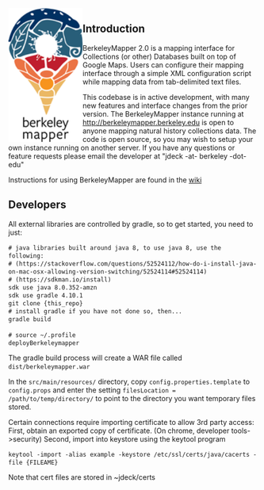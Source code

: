 <img src='https://raw.githubusercontent.com/BNHM/berkeleymapper/master/src/main/webapp/img/logo_medium.png' width='150' align="left">

## Introduction
BerkeleyMapper 2.0 is a mapping interface for Collections (or other) Databases built on top of Google Maps.  Users can configure their mapping interface through a simple XML configuration script while mapping data from tab-delimited text files.

This codebase is in active development, with many new features and interface changes from the prior version.  The BerkeleyMapper instance running at http://berkeleymapper.berkeley.edu is open to anyone mapping natural history collections data.  The code is open source, so you may wish to setup your own instance running on another server. If you have any questions or feature requests please email the developer at "jdeck -at- berkeley -dot- edu"

Instructions for using BerkeleyMapper are found in the <a href='https://github.com/jdeck88/berkeleymapper/wiki'>wiki</a>

## Developers
All external libraries are controlled by gradle, so to get started, you need to just:

```
# java libraries built around java 8, to use java 8, use the following:
# (https://stackoverflow.com/questions/52524112/how-do-i-install-java-on-mac-osx-allowing-version-switching/52524114#52524114)
# (https://sdkman.io/install)
sdk use java 8.0.352-amzn
sdk use gradle 4.10.1
git clone {this_repo}
# install gradle if you have not done so, then...
gradle build

# source ~/.profile
deployBerkeleymapper
```         

The gradle build process will create a WAR file called `dist/berkeleymapper.war`

In the `src/main/resources/` directory, copy `config.properties.template` to `config.props` and enter the setting `filesLocation = /path/to/temp/directory/` to point to the directory you want temporary files stored.

Certain connections require importing certificate to allow 3rd party access:
First, obtain an exported copy of certificate. (On chrome, developer tools->security)
Second, import into keystore using the keytool program
```
keytool -import -alias example -keystore /etc/ssl/certs/java/cacerts -file {FILEAME}
```
Note that cert files are stored in ~jdeck/certs

